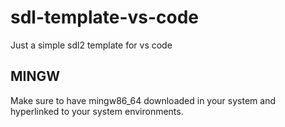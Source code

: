 # sdl-template-vs-code
Just a simple sdl2 template for vs code

## MINGW
Make sure to have mingw86_64 downloaded in your system and hyperlinked to your system environments.
